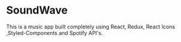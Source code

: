 # SoundWave
This is a music app built completely using React, Redux, React Icons ,Styled-Components and Spotify API's.
